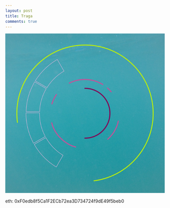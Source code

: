 ```yaml
---
layout: post
title: Traga
comments: true
---
```


![Una foto debajo del agua con una mandala de varios colores.](/images/traga.png)

eth: 0xF0edb8f5Ca1F2ECb72ea3D734724f9dE49f5beb0

